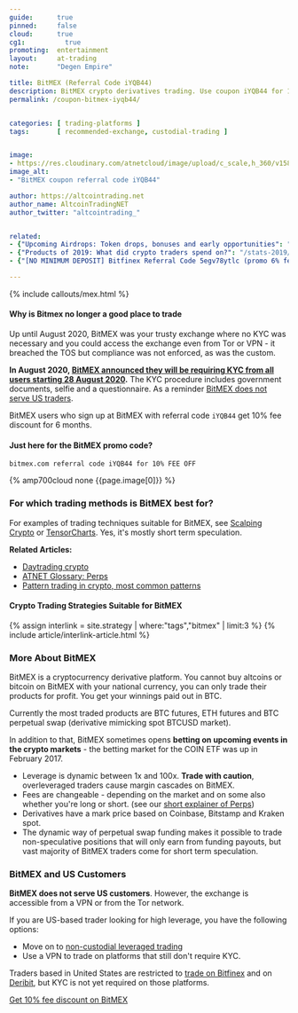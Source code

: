 ```yaml
---
guide:      true
pinned:     false
cloud:      true
cg1:          true
promoting:  entertainment
layout:     at-trading
note:       "Degen Empire"

title: BitMEX (Referral Code iYQB44)
description: BitMEX crypto derivatives trading. Use coupon iYQB44 for 10% Fee Discount on BitMEX.
permalink: /coupon-bitmex-iyqb44/


categories: [ trading-platforms ]
tags:       [ recommended-exchange, custodial-trading ]


image:
- https://res.cloudinary.com/atnetcloud/image/upload/c_scale,h_360/v1582621902/atnet/var_exchanges/bitmex-coupon-iYQB44_copa1b.jpg
image_alt:
- "BitMEX coupon referral code iYQB44"

author: https://altcointrading.net
author_name: AltcoinTradingNET
author_twitter: "altcointrading_"


related:
- {"Upcoming Airdrops: Token drops, bonuses and early opportunities": "/airdrops/"}
- {"Products of 2019: What did crypto traders spend on?": "/stats-2019/"}
- {"[NO MINIMUM DEPOSIT] Bitfinex Referral Code 5egv78ytlc (promo 6% fee discount)": "/coupon-bitfinex-5egv78ytlc/"}

---
```


{% include callouts/mex.html %}

#### Why is Bitmex no longer a good place to trade

Up until August 2020, BitMEX was your trusty exchange where no KYC was necessary and you could access the exchange even from Tor or VPN - it breached the TOS but compliance was not enforced, as was the custom.

**In August 2020, [BitMEX announced they will be requiring KYC from all users starting 28 August 2020](https://blog.bitmex.com/announcing-the-bitmex-user-verification-programme/).** The KYC procedure includes government documents, selfie and a questionnaire. As a reminder [BitMEX does not serve US traders](#murica).

BitMEX users who sign up at BitMEX with referral code `iYQB44` get 10% fee discount for 6 months.


#### Just here for the BitMEX promo code?

`bitmex.com referral code iYQB44 for 10% FEE OFF`

{% amp700cloud none {{page.image[0]}} %}



### For which trading methods is BitMEX best for?

For examples of trading techniques suitable for BitMEX, see [Scalping Crypto](/strategy/scalping/) or [TensorCharts](/tensorcharts/). Yes, it's mostly short term speculation.

**Related Articles:**

* [Daytrading crypto](/daytrading/)
* [ATNET Glossary: Perps](/glossary/perps/)
* [Pattern trading in crypto, most common patterns](/glossary/pattern-trading/)

#### Crypto Trading Strategies Suitable for BitMEX

{% assign interlink = site.strategy | where:"tags","bitmex" | limit:3 %}
{% include article/interlink-article.html %}

### More About BitMEX

BitMEX is a cryptocurrency derivative platform. You cannot buy altcoins or bitcoin on BitMEX with your national currency, you can only trade their products for profit. You get your winnings paid out in BTC.

Currently the most traded products are BTC futures, ETH futures and BTC perpetual swap (derivative mimicking spot BTCUSD market).

In addition to that, BitMEX sometimes opens **betting on upcoming events in the crypto markets** - the betting market for the COIN ETF was up in February 2017.

* Leverage is dynamic between 1x and 100x. **Trade with caution**, overleveraged traders cause margin cascades on BitMEX.
* Fees are changeable - depending on the market and on some also whether you're long or short. (see our [short explainer of Perps](/glossary/perps/))
* Derivatives have a mark price based on Coinbase, Bitstamp and Kraken spot.
* The dynamic way of perpetual swap funding makes it possible to trade non-speculative positions that will only earn from funding payouts, but vast majority of BitMEX traders come for short term speculation.

<div id="murica"></div>

### BitMEX and US Customers

**BitMEX does not serve US customers**. However, the exchange is accessible from a VPN or from the Tor network.

If you are US-based trader looking for high leverage, you have the following options:
* Move on to [non-custodial leveraged trading](/leverj/)
* Use a VPN to trade on platforms that still don't require KYC.

Traders based in United States are restricted to [trade on Bitfinex](/coupon-bitfinex-5egv78ytlc/) and on [Deribit](http://bit.ly/deribit), but KYC is not yet required on those platforms.

<p><a rel="nofollow" href="http://bit.ly/2Muo11z" class="button">Get 10% fee discount on BitMEX</a></p>
